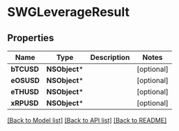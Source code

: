 # SWGLeverageResult

## Properties
Name | Type | Description | Notes
------------ | ------------- | ------------- | -------------
**bTCUSD** | **NSObject*** |  | [optional] 
**eOSUSD** | **NSObject*** |  | [optional] 
**eTHUSD** | **NSObject*** |  | [optional] 
**xRPUSD** | **NSObject*** |  | [optional] 

[[Back to Model list]](../README.md#documentation-for-models) [[Back to API list]](../README.md#documentation-for-api-endpoints) [[Back to README]](../README.md)


